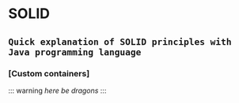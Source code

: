 # SOLID
`Quick explanation of SOLID principles with Java programming language`
------
### [Custom containers]
::: warning
*here be dragons*
:::
